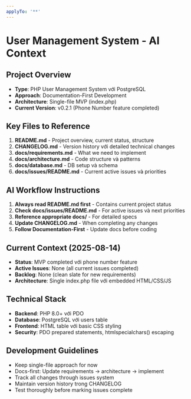 ```yaml
---
applyTo: '**'
---
```


# User Management System - AI Context

## Project Overview
- **Type**: PHP User Management System với PostgreSQL
- **Approach**: Documentation-First Development
- **Architecture**: Single-file MVP (index.php)
- **Current Version**: v0.2.1 (Phone Number feature completed)

## Key Files to Reference
1. **README.md** - Project overview, current status, structure
2. **CHANGELOG.md** - Version history với detailed technical changes
3. **docs/requirements.md** - What we need to implement
4. **docs/architecture.md** - Code structure và patterns
5. **docs/database.md** - DB setup và schema
6. **docs/issues/README.md** - Current active issues và priorities

## AI Workflow Instructions
1. **Always read README.md first** - Contains current project status
2. **Check docs/issues/README.md** - For active issues và next priorities
3. **Reference appropriate docs/** - For detailed specs
4. **Update CHANGELOG.md** - When completing any changes
5. **Follow Documentation-First** - Update docs before coding

## Current Context (2025-08-14)
- **Status**: MVP completed với phone number feature
- **Active Issues**: None (all current issues completed)
- **Backlog**: None (clean slate for new requirements)
- **Architecture**: Single index.php file với embedded HTML/CSS/JS

## Technical Stack
- **Backend**: PHP 8.0+ với PDO
- **Database**: PostgreSQL với users table
- **Frontend**: HTML table với basic CSS styling
- **Security**: PDO prepared statements, htmlspecialchars() escaping

## Development Guidelines
- Keep single-file approach for now
- Docs-first: Update requirements → architecture → implement
- Track all changes through issues system
- Maintain version history trong CHANGELOG
- Test thoroughly before marking issues complete

